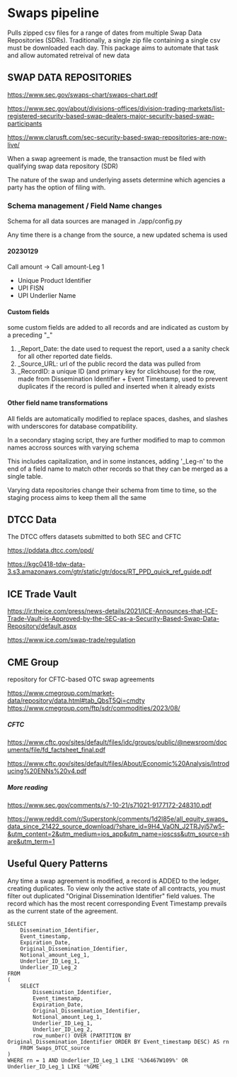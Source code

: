 

# Swaps pipeline

Pulls zipped csv files for a range of dates from multiple Swap Data Repositories (SDRs). Traditionally, a single zip file containing a single csv must be downloaded each day. This package aims to automate that task and allow automated retreival of new data 


## SWAP DATA REPOSITORIES

https://www.sec.gov/swaps-chart/swaps-chart.pdf

https://www.sec.gov/about/divisions-offices/division-trading-markets/list-registered-security-based-swap-dealers-major-security-based-swap-participants

https://www.clarusft.com/sec-security-based-swap-repositories-are-now-live/

When a swap agreement is made, the transaction must be filed with qualifying swap data repository (SDR)

The nature of the swap and underlying assets determine which agencies a party has the option of filing with. 

### Schema management / Field Name changes
Schema for all data sources are managed in ./app/config.py

Any time there is a change from the source, a new updated schema is used


#### 20230129
Call amount -> Call amount-Leg 1 
+ Unique Product Identifier
+ UPI FISN
+ UPI Underlier Name


#### Custom fields
some custom fields are added to all records and are indicated as custom by a preceding "_"

1. _Report_Date: the date used to request the report, used a a sanity check for all other reported date fields. 
2. _Source_URL: url of the public record the data was pulled from
3. _RecordID: a unique ID (and primary key for clickhouse) for the row, made from Dissemination Identifier + Event Timestamp, used to prevent duplicates if the record is pulled and inserted when it already exists

#### Other field name transformations
All fields are automatically modified to replace spaces, dashes, and slashes with underscores for database compatibility. 

In a secondary staging script, they are further modified to map to common names accross sources with varying schema

This includes capitalization, and in some instances, adding '_Leg-n' to the end of a field name to match other records so that they can be merged as a single table.

Varying data repositories change their schema from time to time, so the staging process aims to keep them all the same



## DTCC Data

The DTCC offers datasets submitted to both SEC and CFTC

https://pddata.dtcc.com/ppd/

https://kgc0418-tdw-data-3.s3.amazonaws.com/gtr/static/gtr/docs/RT_PPD_quick_ref_guide.pdf



## ICE Trade Vault

https://ir.theice.com/press/news-details/2021/ICE-Announces-that-ICE-Trade-Vault-is-Approved-by-the-SEC-as-a-Security-Based-Swap-Data-Repository/default.aspx

https://www.ice.com/swap-trade/regulation


##  CME Group 
repository for CFTC-based OTC swap agreements

https://www.cmegroup.com/market-data/repository/data.html#tab_QbsT5Qi=cmdty
https://www.cmegroup.com/ftp/sdr/commodities/2023/08/


##### CFTC

https://www.cftc.gov/sites/default/files/idc/groups/public/@newsroom/documents/file/fd_factsheet_final.pdf

https://www.cftc.gov/sites/default/files/About/Economic%20Analysis/Introducing%20ENNs%20v4.pdf



##### More reading
https://www.sec.gov/comments/s7-10-21/s71021-9177172-248310.pdf


https://www.reddit.com/r/Superstonk/comments/1d2l85e/all_equity_swaps_data_since_21422_source_download/?share_id=9H4_VaON_J2TRJyj57w5-&utm_content=2&utm_medium=ios_app&utm_name=ioscss&utm_source=share&utm_term=1


## Useful Query Patterns

Any time a swap agreement is modified, a record is ADDED to the ledger, creating duplicates. To view only the active state of all contracts, you must filter out duplicated "Original Dissemination Identifier" field values. The record which has the most recent corresponding Event Timestamp prevails as the current state of the agreement. 

```
SELECT
    Dissemination_Identifier,
    Event_timestamp,
    Expiration_Date,
    Original_Dissemination_Identifier, 
    Notional_amount_Leg_1, 
    Underlier_ID_Leg_1,
    Underlier_ID_Leg_2
FROM
(
    SELECT
        Dissemination_Identifier,
        Event_timestamp,
        Expiration_Date,
        Original_Dissemination_Identifier, 
        Notional_amount_Leg_1, 
        Underlier_ID_Leg_1,
        Underlier_ID_Leg_2,
        row_number() OVER (PARTITION BY Original_Dissemination_Identifier ORDER BY Event_timestamp DESC) AS rn
    FROM Swaps_DTCC_source
)
WHERE rn = 1 AND Underlier_ID_Leg_1 LIKE '%36467W109%' OR Underlier_ID_Leg_1 LIKE '%GME'
```